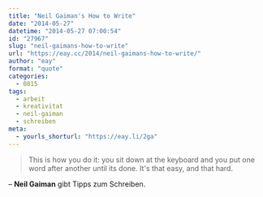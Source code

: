 ```yaml
---
title: "Neil Gaiman's How to Write"
date: "2014-05-27"
datetime: "2014-05-27 07:00:54"
id: "27967"
slug: "neil-gaimans-how-to-write"
url: "https://eay.cc/2014/neil-gaimans-how-to-write/"
author: "eay"
format: "quote"
categories:
  - 0815
tags:
  - arbeit
  - kreativitat
  - neil-gaiman
  - schreiben
meta:
  - yourls_shorturl: "https://eay.li/2ga"
---
```


> This is how you do it: you sit down at the keyboard and you put one word after another until its done. It's that easy, and that hard.

– **Neil Gaiman** gibt Tipps zum Schreiben.
